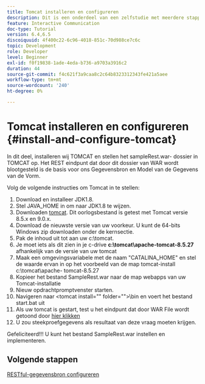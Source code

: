 ```yaml
---
title: Tomcat installeren en configureren
description: Dit is een onderdeel van een zelfstudie met meerdere stappen voor het maken van uw eerste interactieve communicatiedocument. In dit onderdeel wordt TOMCAT geïnstalleerd en wordt het bestand sampleRest.war in TOMCAT geïmplementeerd.
feature: Interactive Communication
doc-type: Tutorial
version: 6.4,6.5
discoiquuid: 4f400c22-6c96-4018-851c-70d988ce7c6c
topic: Development
role: Developer
level: Beginner
exl-id: f0f19838-1ade-4eda-b736-a9703a3916c2
duration: 44
source-git-commit: f4c621f3a9caa8c2c64b8323312343fe421a5aee
workflow-type: tm+mt
source-wordcount: '240'
ht-degree: 0%

---
```


# Tomcat installeren en configureren {#install-and-configure-tomcat}

In dit deel, installeren wij TOMCAT en stellen het sampleRest.war- dossier in TOMCAT op. Het REST eindpunt dat door dit dossier van WAR wordt blootgesteld is de basis voor ons Gegevensbron en Model van de Gegevens van de Vorm.

Volg de volgende instructies om Tomcat in te stellen:

1. Download en installeer JDK1.8.
2. Stel JAVA_HOME in om naar JDK1.8 te wijzen.
3. Downloaden [tomcat](https://tomcat.apache.org/). Dit oorlogsbestand is getest met Tomcat versie 8.5.x en 9.0.x.
4. Download de nieuwste versie van uw voorkeur. U kunt de 64-bits Windows zip downloaden onder de kernsectie.
5. Pak de inhoud uit tot aan uw c:\tomcat.
6. Je moet iets als dit zien in je c-drive **c:\tomcat\apache-tomcat-8.5.27** afhankelijk van de versie van uw tomcat
7. Maak een omgevingsvariabele met de naam &quot;CATALINA_HOME&quot; en stel de waarde ervan in op het voorbeeld van de map tomcat-install c:\tomcat\apache- tomcat-8.5.27
8. Kopieer het bestand SampleRest.war naar de map webapps van uw Tomcat-installatie
9. Nieuw opdrachtpromptvenster starten.
10. Navigeren naar &lt;tomcat install=&quot;&quot; folder=&quot;&quot;>\bin en voert het bestand start.bat uit
11. Als uw tomcat is gestart, test u het eindpunt dat door WAR File wordt getoond door [hier klikken](http://localhost:8080/SampleRest/webapi/getStatement/9586)
12. U zou steekproefgegevens als resultaat van deze vraag moeten krijgen.

Gefeliciteerd!!! U kunt het bestand SampleRest.war instellen en implementeren.

## Volgende stappen

[RESTful-gegevensbron configureren](./parttwo.md)
